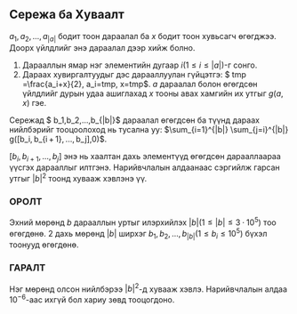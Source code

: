 ## Сережа ба Хуваалт ##
 $a_1,a_2,...,a_{|a|}$ бодит тоон дараалал ба $x$ бодит тоон хувьсагч өгөгджээ. Доорх үйлдлийг энэ дараалал дээр хийж болно.

1. Дарааллын ямар нэг элементийн дугаар $i (1\le i\le |a|)$-г сонго.
2. Дараах хувиргалтуудыг дэс дарааллуулан гүйцэтгэ: $ tmp =\frac{a_i+x}{2}, a_i=tmp, x=tmp$.
 $a$ дараалал болон өгөгдсөн үйлдлийг дурын удаа ашиглахад $x$ тооны авах хамгийн их утгыг   $g(a,x)$ гэе.

Сережад $ b_1,b_2,...,b_{|b|}$ дараалал өгөгдсөн ба түүнд дараах нийлбэрийг тооцоолоход нь тусална уу: $\sum_{i=1}^{|b|} \sum_{j=i}^{|b|} g([b_i, b_{i + 1}, ..., b_j],0)$. 

$[b_i, b_{i + 1}, ..., b_j]$ энэ нь хаалтан дахь элементүүд өгөгдсөн дарааллаараа үүсгэх дарааллыг илтгэнэ. Нарийвчлалын алдаанаас сэргийлж гарсан утгыг $|b|^2$ тоонд хувааж хэвлэнэ үү.

### ОРОЛТ

Эхний мөрөнд $b$ дарааллын уртыг илэрхийлэх  $|b| (1\le |b|\le 3·10^5)$ тоо өгөгдөнө. 2 дахь мөрөнд $|b|$ ширхэг  $b_1, b_2, ..., b_{|b|} (1\le b_i\le 10^5)$ бүхэл тоонууд өгөгдөнө.

### ГАРАЛТ

Нэг мөрөнд олсон нийлбэрээ $|b|^2$-д хувааж хэвлэ. Нарийвчлалын алдаа $10^{-6}$-аас ихгүй бол хариу зөвд тооцогдоно.
